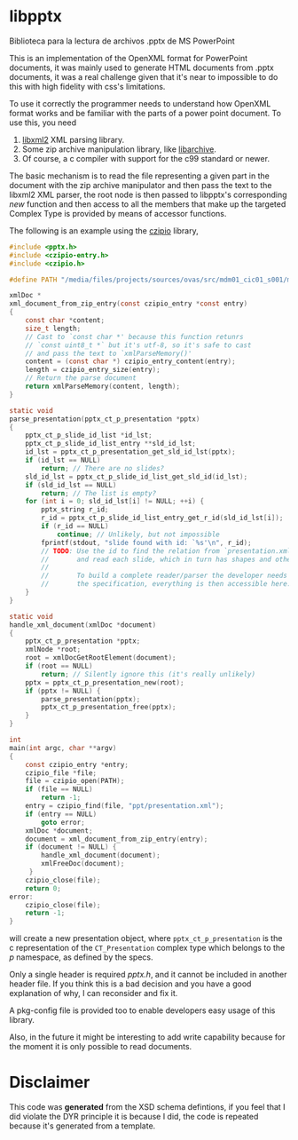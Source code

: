 # libpptx
Biblioteca para la lectura de archivos .pptx de MS PowerPoint

This is an implementation of the OpenXML format for PowerPoint documents, it was mainly used to generate HTML documents from .pptx documents, it was a real challenge given that it's near to impossible to do this with high fidelity with css's limitations.

To use it correctly the programmer needs to understand how OpenXML format works and be familiar with the parts of a power point document. To use this, you need

1. [libxml2](https://www.google.co.ve/url?sa=t&rct=j&q=&esrc=s&source=web&cd=1&cad=rja&uact=8&ved=0ahUKEwi16oOL6rnTAhUJZCYKHYebD04QFggjMAA&url=http%3A%2F%2Fxmlsoft.org%2F&usg=AFQjCNH6UicY70qLDVGTEZCAGPdZzJSgFw&sig2=-IHVCxhDhz5I18ipv94Jhw) XML parsing library.
2. Some zip archive manipulation library, like [libarchive](http://www.libarchive.org/).
3. Of course, a c compiler with support for the c99 standard or newer.

The basic mechanism is to read the file representing a given part in the document with the zip archive manipulator and then pass the text to the libxml2 XML parser, the root node is then passed to libpptx's corresponding *new* function and then access to all the members that make up the targeted Complex Type is provided by means of accessor functions.

The following is an example using the [czipio](https://github.com/iharob/czipio) library,

```c
#include <pptx.h>
#include <czipio-entry.h>
#include <czipio.h>

#define PATH "/media/files/projects/sources/ovas/src/mdm01_cic01_s001/mdm01_cic01_s001.pptx"

xmlDoc *
xml_document_from_zip_entry(const czipio_entry *const entry)
{
    const char *content;
    size_t length;
    // Cast to `const char *' because this function retunrs
    // `const uint8_t *` but it's utf-8, so it's safe to cast
    // and pass the text to `xmlParseMemory()'
    content = (const char *) czipio_entry_content(entry);
    length = czipio_entry_size(entry);
    // Return the parse document
    return xmlParseMemory(content, length);
}

static void
parse_presentation(pptx_ct_p_presentation *pptx)
{
    pptx_ct_p_slide_id_list *id_lst;
    pptx_ct_p_slide_id_list_entry **sld_id_lst;
    id_lst = pptx_ct_p_presentation_get_sld_id_lst(pptx);
    if (id_lst == NULL)
        return; // There are no slides?
    sld_id_lst = pptx_ct_p_slide_id_list_get_sld_id(id_lst);
    if (sld_id_lst == NULL)
        return; // The list is empty?
    for (int i = 0; sld_id_lst[i] != NULL; ++i) {
        pptx_string r_id;
        r_id = pptx_ct_p_slide_id_list_entry_get_r_id(sld_id_lst[i]);
        if (r_id == NULL)
            continue; // Unlikely, but not impossible
        fprintf(stdout, "slide found with id: `%s'\n", r_id);
        // TODO: Use the id to find the relation from `presentation.xml.rels'
        //       and read each slide, which in turn has shapes and other parts.
        //
        //       To build a complete reader/parser the developer needs to read
        //       the specification, everything is then accessible here.
    }
}

static void
handle_xml_document(xmlDoc *document)
{
    pptx_ct_p_presentation *pptx;
    xmlNode *root;
    root = xmlDocGetRootElement(document);
    if (root == NULL)
        return; // Silently ignore this (it's really unlikely)
    pptx = pptx_ct_p_presentation_new(root);
    if (pptx != NULL) {
        parse_presentation(pptx);
        pptx_ct_p_presentation_free(pptx);
    }
}

int
main(int argc, char **argv)
{
    const czipio_entry *entry;
    czipio_file *file;
    file = czipio_open(PATH);
    if (file == NULL)
        return -1;
    entry = czipio_find(file, "ppt/presentation.xml");
    if (entry == NULL)
        goto error;
    xmlDoc *document;
    document = xml_document_from_zip_entry(entry);
    if (document != NULL) {
        handle_xml_document(document);
        xmlFreeDoc(document);
     }
    czipio_close(file);
    return 0;
error:
    czipio_close(file);
    return -1;
}
```
    
will create a new presentation object, where `pptx_ct_p_presentation` is the c representation of the `CT_Presentation` complex type which belongs to the *p* namespace, as defined by the specs.

Only a single header is required *pptx.h*, and it cannot be included in another header file. If you think this is a bad decision and you have a good explanation of why, I can reconsider and fix it.

A pkg-config file is provided too to enable developers easy usage of this library.

Also, in the future it might be interesting to add write capability because for the moment it is only possible to read documents.

# Disclaimer

This code was **generated** from the XSD schema defintions, if you feel that I did violate the DYR principle it is because I did, the code is repeated because it's generated from a template.
